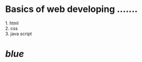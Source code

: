 # Basics of web developing .......
<html> 
<body style="background color: gold"> 
  <p> 1. html <br>
      2. css <br>
      3. java script <br>
  <p><em><h1>blue</h1></em></p>
  </body>
  </html>
  
